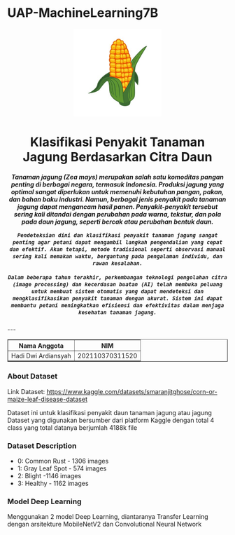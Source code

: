 # UAP-MachineLearning7B
<p align="center">
  <img src="https://github.com/Tooomat/UAP-MachineLearning7B/blob/main/Kartun%20Jagung%2C%20Jagung%2C%20Vektor%2C%20Ilustrasi%20PNG%20dan%20Vektor%20dengan%20Background%20Transparan%20untuk%20Unduh%20Gratis.jpg" alt="Logo" width="200">
</p>

<h1 align="center">Klasifikasi Penyakit Tanaman Jagung Berdasarkan Citra Daun</h1>

<h5  align="center"> 
    Tanaman jagung (Zea mays) merupakan salah satu komoditas pangan penting di berbagai negara, termasuk Indonesia. Produksi jagung yang optimal sangat diperlukan untuk memenuhi kebutuhan pangan, pakan, dan bahan baku industri. Namun, berbagai jenis penyakit pada tanaman jagung dapat mengancam hasil panen. Penyakit-penyakit tersebut sering kali ditandai dengan perubahan pada warna, tekstur, dan pola pada daun jagung, seperti bercak atau perubahan bentuk daun.

    Pendeteksian dini dan klasifikasi penyakit tanaman jagung sangat penting agar petani dapat mengambil langkah pengendalian yang cepat dan efektif. Akan tetapi, metode tradisional seperti observasi manual sering kali memakan waktu, bergantung pada pengalaman individu, dan rawan kesalahan.

    Dalam beberapa tahun terakhir, perkembangan teknologi pengolahan citra (image processing) dan kecerdasan buatan (AI) telah membuka peluang untuk membuat sistem otomatis yang dapat mendeteksi dan mengklasifikasikan penyakit tanaman dengan akurat. Sistem ini dapat membantu petani meningkatkan efisiensi dan efektivitas dalam menjaga kesehatan tanaman jagung.
</h5>
---
<p align="center">
  <div style="text-align: center;">
    <table border="1" style="margin: auto;">
      <tr>
        <th>Nama Anggota</th>
        <th>NIM</th>
      </tr>
      <tr>
        <td>Hadi Dwi Ardiansyah</td>
        <td>202110370311520</td>
      </tr>
    </table>
  </div>
</p>

### About Dataset
Link Dataset: https://www.kaggle.com/datasets/smaranjitghose/corn-or-maize-leaf-disease-dataset 

Dataset ini untuk klasifikasi penyakit daun tanaman jagung atau jagung
Dataset yang digunakan bersumber dari platform Kaggle dengan total 4 class yang total datanya berjumlah 4188k file

### Dataset Description
- 0: Common Rust - 1306 images
- 1: Gray Leaf Spot - 574 images
- 2: Blight -1146 images
- 3: Healthy - 1162 images

### Model Deep Learning
Menggunakan 2 model Deep Learning, diantaranya Transfer Learning dengan arsitekture MobileNetV2 dan Convolutional Neural Network
 
